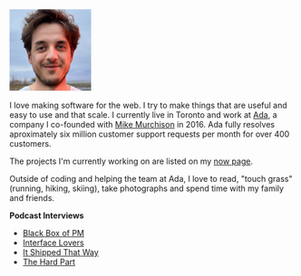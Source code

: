 <img src="/static/me_raw.png" alt="A picture of me taken in 2022" width="144"/>

I love making software for the web. I try to make things that are useful and easy to use and that scale. I currently live in Toronto and work at [Ada](https://ada.support), a company I co-founded with [Mike Murchison](https://murch.me) in 2016. Ada fully resolves aproximately six million customer support requests per month for over 400 customers.

The projects I'm currently working on are listed on my [now page](/now).

Outside of coding and helping the team at Ada, I love to read, "touch grass" (running, hiking, skiing), take photographs and spend time with my family and friends.

**Podcast Interviews**

- [Black Box of PM](https://blackboxofpm.com/david-hariri-on-co-founding-ada-the-pivot-that-created-a-unicorn-and-what-product-market-fit-5e208dcc8ee1)
- [Interface Lovers](https://www.loversmagazine.com/interviews/david-hariri)
- [It Shipped That Way](https://www.itshipped.fm/episodes/18)
- [The Hard Part](https://podcasts.apple.com/ca/podcast/the-hard-part-with-evan-mccann/id1634787423?i=1000670194563)

